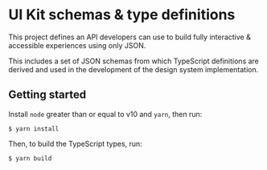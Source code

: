 # UI Kit schemas & type definitions

This project defines an API developers can use to build fully interactive & accessible experiences using only JSON.

This includes a set of JSON schemas from which TypeScript definitions are derived and used in the development of the design system implementation.

## Getting started

Install `node` greater than or equal to v10 and `yarn`, then run:

```shell
$ yarn install
```

Then, to build the TypeScript types, run:

```shell
$ yarn build
```
